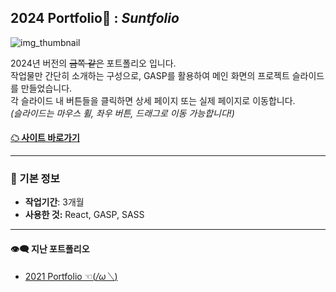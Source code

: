 ## **2024 Portfolio🌻** : *Suntfolio*

![img_thumbnail](https://github.com/user-attachments/assets/30a35e71-cd9c-4bca-b9f9-4380f530d827)

2024년 버전의 <s>금쪽 같은</s> 포트폴리오 입니다.<br>
작업물만 간단히 소개하는 구성으로, GASP를 활용하여 메인 화면의 프로젝트 슬라이드를 만들었습니다.<br>
각 슬라이드 내 버튼들을 클릭하면 상세 페이지 또는 실제 페이지로 이동합니다.<br>
*(슬라이드는 마우스 휠, 좌우 버튼, 드래그로 이동 가능합니다!)*

#### [☁ 사이트 바로가기](https://limyoursun.github.io/suntfolio/)
---
### 📌 기본 정보
- **작업기간**: 3개월
- **사용한 것:** React, GASP, SASS
---
#### 👁‍🗨 지난 포트폴리오
- [2021 Portfolio ☜(*/ω＼*)](https://github.com/limyoursun/limsun/)
